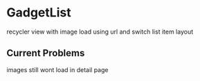 # GadgetList
recycler view with image load using url and switch list item layout

## Current Problems
images still wont load in detail page
